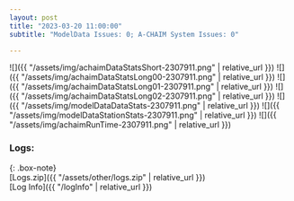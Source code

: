 ```yaml
---
layout: post
title: "2023-03-20 11:00:00"
subtitle: "ModelData Issues: 0; A-CHAIM System Issues: 0"

---
```


![]({{ "/assets/img/achaimDataStatsShort-2307911.png" | relative_url }})
![]({{ "/assets/img/achaimDataStatsLong00-2307911.png" | relative_url }})
![]({{ "/assets/img/achaimDataStatsLong01-2307911.png" | relative_url }})
![]({{ "/assets/img/achaimDataStatsLong02-2307911.png" | relative_url }})
![]({{ "/assets/img/modelDataDataStats-2307911.png" | relative_url }})
![]({{ "/assets/img/modelDataStationStats-2307911.png" | relative_url }})
![]({{ "/assets/img/achaimRunTime-2307911.png" | relative_url }})




### Logs:  
  
{: .box-note}  
[Logs.zip]({{ "/assets/other/logs.zip" | relative_url }})  
[Log Info]({{ "/logInfo" | relative_url }})  
